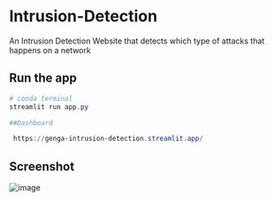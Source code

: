 # Intrusion-Detection

An Intrusion Detection Website that detects which type of attacks that happens on a network

## Run the app

```Powershell
# conda terminal
streamlit run app.py

##Dashboard

 https://genga-intrusion-detection.streamlit.app/

```
## Screenshot

![image](https://user-images.githubusercontent.com/82211151/213081231-7070bdb4-aa8d-482a-82b3-25b4b9770867.png)




